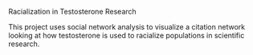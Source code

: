Racialization in Testosterone Research

This project uses social network analysis to visualize a citation network looking at how testosterone is used to racialize populations in scientific research. 

